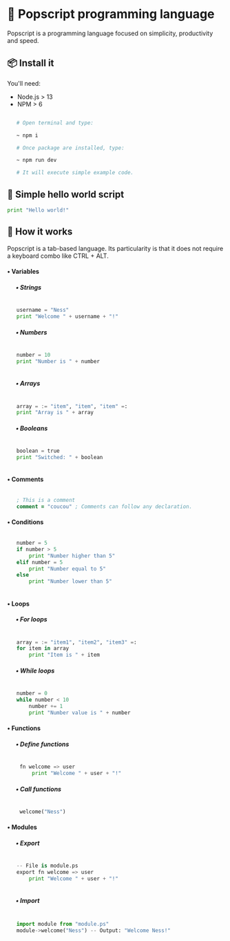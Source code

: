 
# 🍿 Popscript programming language

Popscript is a programming language focused on simplicity, productivity and speed.

## 📦 Install it

You'll need:

- Node.js > 13
- NPM > 6

```bash

   # Open terminal and type:

   ~ npm i

   # Once package are installed, type:

   ~ npm run dev

   # It will execute simple example code.

```

## 💬 Simple hello world script

```py
print "Hello world!"
```

## 🔨 How it works

Popscript is a tab-based language. Its particularity is that it does not require a keyboard combo like CTRL + ALT.

#### • Variables

##### &nbsp;&nbsp;&nbsp;&nbsp;&nbsp; • Strings
```py

   username = "Ness"
   print "Welcome " + username + "!"

```
##### &nbsp;&nbsp;&nbsp;&nbsp;&nbsp; • Numbers
```py

   number = 10
   print "Number is " + number
   
```
##### &nbsp;&nbsp;&nbsp;&nbsp;&nbsp; • Arrays
```py

   array = := "item", "item", "item" =:
   print "Array is " + array

```
##### &nbsp;&nbsp;&nbsp;&nbsp;&nbsp; • Booleans
```py

   boolean = true
   print "Switched: " + boolean
   
```
#### • Comments

```clj

   ; This is a comment
   comment = "coucou" ; Comments can follow any declaration.

```

#### • Conditions

```py

   number = 5
   if number > 5
	   print "Number higher than 5"
   elif number = 5
       print "Number equal to 5"
   else
	   print "Number lower than 5"
	
```

#### • Loops
##### &nbsp;&nbsp;&nbsp;&nbsp;&nbsp; • For loops
```py

   array = := "item1", "item2", "item3" =:
   for item in array
	   print "Item is " + item

```
##### &nbsp;&nbsp;&nbsp;&nbsp;&nbsp; • While loops
```py

   number = 0
   while number < 10
	   number += 1
	   print "Number value is " + number

```

#### • Functions
##### &nbsp;&nbsp;&nbsp;&nbsp;&nbsp; • Define functions
```py

    fn welcome => user
	    print "Welcome " + user + "!"

```

##### &nbsp;&nbsp;&nbsp;&nbsp;&nbsp; • Call functions
```py

    welcome("Ness")

```

#### • Modules
##### &nbsp;&nbsp;&nbsp;&nbsp;&nbsp; • Export
```py

   -- File is module.ps
   export fn welcome => user
	   print "Welcome " + user + "!"
	
```
##### &nbsp;&nbsp;&nbsp;&nbsp;&nbsp; • Import
```py
   
   import module from "module.ps"
   module->welcome("Ness") -- Output: "Welcome Ness!"
	
```